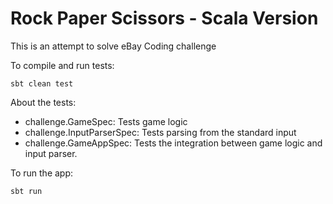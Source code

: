 Rock Paper Scissors - Scala Version
====================================

This is an attempt to solve eBay Coding challenge

To compile and run tests:

```
sbt clean test
```
About the tests:

* challenge.GameSpec: Tests game logic
* challenge.InputParserSpec: Tests parsing from the standard input
* challenge.GameAppSpec: Tests the integration between game logic and input parser.

To run the app:

```
sbt run
```

